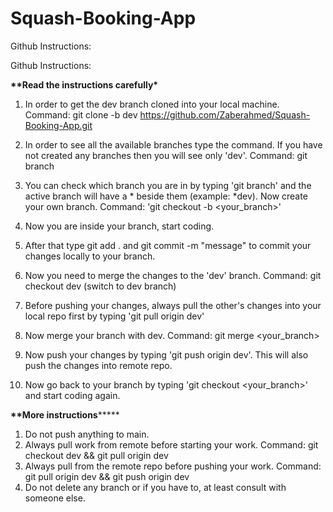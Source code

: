 # Squash-Booking-App

Github Instructions:

Github Instructions:

******\*\*******Read the instructions carefully******\*******

1. In order to get the dev branch cloned into your local machine. Command: git clone -b dev https://github.com/Zaberahmed/Squash-Booking-App.git

2. In order to see all the available branches type the command. If you have not created any branches then you will see only 'dev'. Command: git branch

3. You can check which branch you are in by typing 'git branch' and the active branch will have a * beside them (example: *dev). Now create your own branch. Command: 'git checkout -b <your_branch>'

4. Now you are inside your branch, start coding.

5. After that type git add . and git commit -m "message" to commit your changes locally to your branch.

6. Now you need to merge the changes to the 'dev' branch. Command: git checkout dev (switch to dev branch)

7. Before pushing your changes, always pull the other's changes into your local repo first by typing 'git pull origin dev'

8. Now merge your branch with dev. Command: git merge <your_branch>

9. Now push your changes by typing 'git push origin dev'. This will also push the changes into remote repo.

10. Now go back to your branch by typing 'git checkout <your_branch>' and start coding again.

**\*\***More instructions****\*****

1. Do not push anything to main.
2. Always pull work from remote before starting your work. Command: git checkout dev && git pull origin dev
3. Always pull from the remote repo before pushing your work. Command: git pull origin dev && git push origin dev
4. Do not delete any branch or if you have to, at least consult with someone else.
